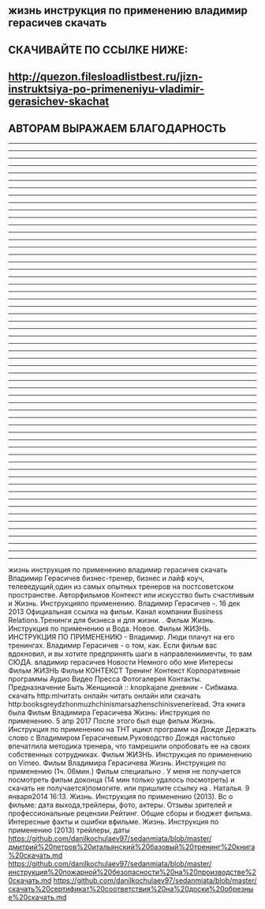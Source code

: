 жизнь инструкция по применению владимир герасичев скачать
--------------------------------------------------
СКАЧИВАЙТЕ ПО ССЫЛКЕ НИЖЕ:
--------------------------------------------------
http://quezon.filesloadlistbest.ru/jizn-instruktsiya-po-primeneniyu-vladimir-gerasichev-skachat
--------------------------------------------------
АВТОРАМ ВЫРАЖАЕМ БЛАГОДАРНОСТЬ
--------------------------------------------------
--------------------------------------------------
--------------------------------------------------
--------------------------------------------------
--------------------------------------------------
--------------------------------------------------
--------------------------------------------------
--------------------------------------------------
--------------------------------------------------
--------------------------------------------------
--------------------------------------------------
--------------------------------------------------
--------------------------------------------------
--------------------------------------------------
--------------------------------------------------
--------------------------------------------------
--------------------------------------------------
--------------------------------------------------
--------------------------------------------------
--------------------------------------------------
--------------------------------------------------
--------------------------------------------------
--------------------------------------------------
--------------------------------------------------
--------------------------------------------------
--------------------------------------------------
--------------------------------------------------
--------------------------------------------------
--------------------------------------------------
--------------------------------------------------
--------------------------------------------------
--------------------------------------------------
--------------------------------------------------
--------------------------------------------------
--------------------------------------------------
--------------------------------------------------
--------------------------------------------------
--------------------------------------------------
--------------------------------------------------
--------------------------------------------------
--------------------------------------------------
--------------------------------------------------
--------------------------------------------------
--------------------------------------------------
--------------------------------------------------
--------------------------------------------------
--------------------------------------------------
--------------------------------------------------
--------------------------------------------------
--------------------------------------------------
--------------------------------------------------
--------------------------------------------------
--------------------------------------------------
--------------------------------------------------
--------------------------------------------------
--------------------------------------------------
--------------------------------------------------
--------------------------------------------------
жизнь инструкция по применению владимир герасичев скачать Владимир Герасичев  бизнес-тренер, бизнес и лайф коуч, телеведущий,один из самых опытных тренеров на постсоветском пространстве. Авторфильмов Контекст или искусство быть счастливым и Жизнь. Инструкцияпо применению. Владимир Герасичев -. 16 дек 2013  Официальная ссылка на фильм. Канал компании Business Relations.Тренинги для бизнеса и для жизни.  . Фильм Жизнь. Инструкция по применению и Вода. Новое. Фильм ЖИЗНЬ. ИНСТРУКЦИЯ ПО ПРИМЕНЕНИЮ - Владимир. Люди плачут на его тренингах. Владимир Герасичев - о том, как. Если фильм вас вдохновил, и вы хотите предпринять шаги в направлениимечты, то вам СЮДА. владимир герасичев  Новости  Немного обо мне Интересы  Фильм ЖИЗНЬ  Фильм КОНТЕКСТ  Тренинг Контекст Корпоративные программы  Аудио  Видео  Пресса  Фотогалерея Контакты. Предназначение Быть Женщиной :: knopkajane дневник - Сибмама. скачать http:mlчитать онлайн  читать онлайн или скачать http:booksgreydzhonmuzhchinismarsazhenschinisveneriread. Эта книга была Фильм Владимира Герасичева Жизнь: Инструкция по применению. 5 апр 2017  После этого был еще фильм Жизнь. Инструкция по применению на ТНТ ицикл программ на Дожде Держать слово с Владимиром Герасичевым.Руководство Дождя настолько впечатлила методика тренера, что тамрешили опробовать ее на своих собственных сотрудниках.
Фильм ЖИЗНЬ. Инструкция по применению on Vimeo. Фильм Владимира Герасичева Жизнь. Инструкция по применению (1ч. 06мин.) Фильм специально . У меня не получается посмотреть фильм доконца (14 мин только удалось посмотреть) и скачать не получается)помогите. или пришлите ссылку на . Наталья. 9 января2014 16:13. Жизнь. Инструкция по применению (2013). Вс о фильме: дата выхода,трейлеры, фото, актеры. Отзывы зрителей и профессиональные рецензии.Рейтинг. Общие сборы и бюджет фильма. Интересные факты и ошибки вфильме. Жизнь. Инструкция по применению (2013)  трейлеры, даты
https://github.com/danilkochulaev97/sedanmiata/blob/master/дмитрий%20петров%20итальянский%20базовый%20тренинг%20книга%20скачать.md
https://github.com/danilkochulaev97/sedanmiata/blob/master/инструкция%20пожарной%20безопасности%20на%20производстве%20скачать.md
https://github.com/danilkochulaev97/sedanmiata/blob/master/скачать%20сертификат%20соответствия%20на%20доски%20обрезные%20скачать.md